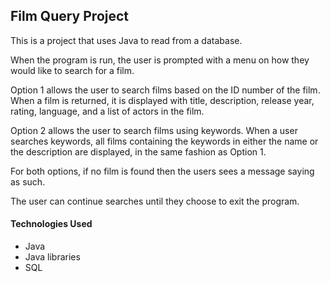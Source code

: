 ## Film Query Project

This is a project that uses Java to read from a database.

When the program is run, the user is prompted with a menu on how they would like to search for a film.

Option 1 allows the user to search films based on the ID number of the film. When a film is returned, it is displayed with title, description, release year, rating, language, and a list of actors in the film.

Option 2 allows the user to search films using keywords.
When a user searches keywords, all films containing the keywords in either the name or the description are displayed, in the same fashion as Option 1.

For both options, if no film is found then the users sees a message saying as such.

The user can continue searches until they choose to exit the program.


#### Technologies Used
* Java
* Java libraries
* SQL
